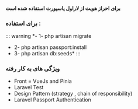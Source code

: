 #### **برای احراز هویت از لاراول پاسپورت استفاده شده است**

### برای استفاده :
::: warning
*- 1- php artisan migrate
- 2- php artisan passport:install
- 3- php artisan db:seeds*
:::


### ویژگی های به کار رفته
- Front = VueJs and Pinia
- Laravel Test
- Design Pattern (strategy , chain of responsibility)
- Laravel Passport Authentication
